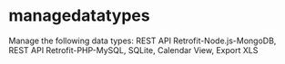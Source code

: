 # managedatatypes
Manage the following data types: REST API Retrofit-Node.js-MongoDB, REST API Retrofit-PHP-MySQL, SQLite, Calendar View, Export XLS  
